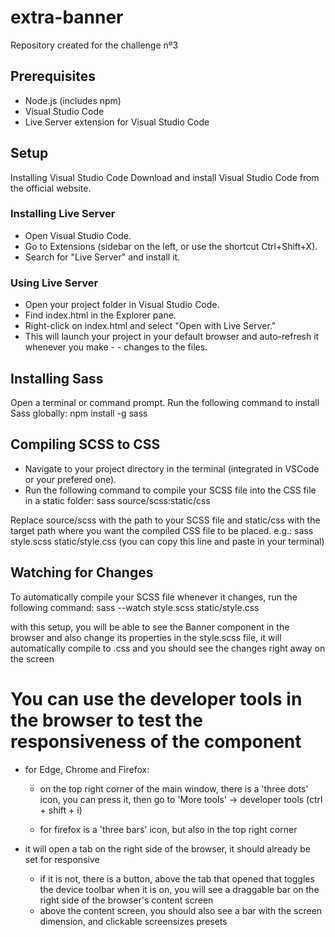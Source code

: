 # extra-banner
Repository created for the challenge nº3


## Prerequisites
- Node.js (includes npm)
- Visual Studio Code
- Live Server extension for Visual Studio Code

## Setup
Installing Visual Studio Code
Download and install Visual Studio Code from the official website.

### Installing Live Server
- Open Visual Studio Code.
- Go to Extensions (sidebar on the left, or use the shortcut Ctrl+Shift+X).
- Search for "Live Server" and install it.
### Using Live Server
- Open your project folder in Visual Studio Code.
- Find index.html in the Explorer pane.
- Right-click on index.html and select "Open with Live Server."
- This will launch your project in your default browser and auto-refresh it whenever you make - - changes to the files.

## Installing Sass
Open a terminal or command prompt.
Run the following command to install Sass globally:
    npm install -g sass

## Compiling SCSS to CSS
- Navigate to your project directory in the terminal (integrated in VSCode or your prefered one).
- Run the following command to compile your SCSS file into the CSS file in a static folder:
    sass source/scss:static/css

Replace source/scss with the path to your SCSS file and static/css with the target path where you want the compiled CSS file to be placed.
    e.g.: sass style.scss static/style.css (you can copy this line and paste in your terminal)

## Watching for Changes
To automatically compile your SCSS file whenever it changes, run the following command:
    sass --watch style.scss static/style.css

with this setup, you will be able to see the Banner component in the browser and also change its properties in the style.scss file, it will automatically compile to .css and you should see the changes right away on the screen

# You can use the developer tools in the browser to test the responsiveness of the component
 - for Edge, Chrome and Firefox:
    - on the top right corner of the main window, there is a 'three dots' icon, you can press it, then go to 'More tools' -> developer tools (ctrl + shift + i)

    - for firefox is a 'three bars' icon, but also in the top right corner

- it will open a tab on the right side of the browser, it should already be set for responsive
    - if it is not, there is a button, above the tab that opened that toggles the device toolbar
    when it is on, you will see a draggable bar on the right side of the browser's content screen
    - above the content screen, you should also see a bar with the screen dimension, and clickable screensizes presets
